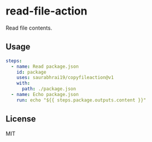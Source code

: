 # read-file-action

Read file contents.

## Usage

```yaml
steps:
  - name: Read package.json
    id: package
    uses: saurabhrai19/copyfileaction@v1
    with:
      path: ./package.json
  - name: Echo package.json
    run: echo "${{ steps.package.outputs.content }}"
```

## License

MIT
